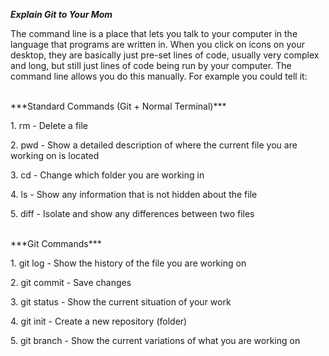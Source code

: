 
***Explain Git to Your Mom***

<p> The command line is a place that lets you talk to your computer in the language that programs are written in. When you click on icons on your desktop, they are basically just pre-set lines of code, usually very complex and long, but still just lines of code being run by your computer. The command line allows you do this manually. For example you could tell it: </p>
<br>
 ***Standard Commands (Git + Normal Terminal)***
<br>
<p **> 1. rm - Delete a file </p>
<p> 2. pwd - Show a detailed description of where the current file you are working on is located</p>
<p> 3. cd  - Change which folder you are working in</p>
<p> 4. ls - Show any information that is not hidden about the file </p>
<p> 5. diff - Isolate and show any differences between two files </p>
<br>
***Git Commands***
<br>
<p> 1. git log - Show the history of the file you are working on </p>
<p> 2. git commit - Save changes </p>
<p> 3. git status - Show the current situation of your work</p>
<p> 4. git init - Create a new repository (folder) </p>
<p> 5. git branch - Show the current variations of what you are working on </p>
